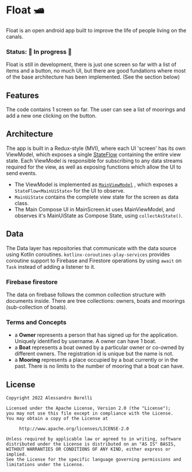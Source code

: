 # Float 🛥️

Float is an open android app built to improve the life of people living on the canals. 


### Status: 🚧 In progress 🚧

Float is still in development, there is just one screen so far with a list of items and a button, no much UI, but there are good fundations where most of the base architecture has been implemented. (See the section below)


## Features

The code contains 1 screen so far. The user can see a list of moorings and add a new one clicking on the button.


## Architecture

The app is built in a Redux-style (MVI), where each UI 'screen' has its own ViewModel, which exposes a single [StateFlow][stateflow] containing the entire view state. Each ViewModel is responsible for subscribing to any data streams required for the view, as well as exposing functions which allow the UI to send events.
- The ViewModel is implemented as [`MainViewModel`][mainvm] , which exposes a `StateFlow<MainUiState>` for the UI to observe.
- `MainUiState` contains the complete view state for the screen as data class.
- The Main Compose UI in MainScreen.kt uses MainViewModel, and observes it's MainUiState as Compose State, using `collectAsState()`.


## Data

The Data layer has repositories that communicate with the data source using Kotlin coroutines. `kotlinx-coroutines-play-services` provides coroutine support to Firebase and Firestore operations by using `await` on `Task` instead of adding a listener to it.


### Firebase firestore

The data on firebase follows the common collection structure with documents inside.
There are tree collections: owners, boats and moorings (sub-collection of boats).


### Terms and Concepts

- a **Owner** represents a person that has signed up for the application. Uniquely identified by username. A owner can have 1 boat.
- a **Boat** represents a boat owned by a particular owner or co-owned by different owners. The registration id is unique but the name is not. 
- a **Mooring** represents a place occupied by a boat currently or in the past. There is no limits to the number of mooring that a boat can have.



## License

```
Copyright 2022 Alessandro Borelli

Licensed under the Apache License, Version 2.0 (the "License");
you may not use this file except in compliance with the License.
You may obtain a copy of the License at

     http://www.apache.org/licenses/LICENSE-2.0

Unless required by applicable law or agreed to in writing, software
distributed under the License is distributed on an "AS IS" BASIS,
WITHOUT WARRANTIES OR CONDITIONS OF ANY KIND, either express or implied.
See the License for the specific language governing permissions and
limitations under the License.
```






 [mainvm]: app/src/main/java/com/alessandroborelli/floatapp/presentation/MainViewModel.kt
 [stateflow]: https://kotlin.github.io/kotlinx.coroutines/kotlinx-coroutines-core/kotlinx.coroutines.flow/-state-flow/
